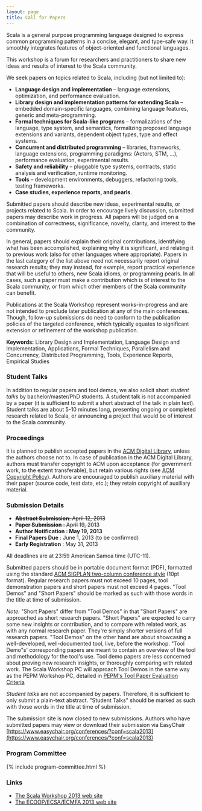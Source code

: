 ```yaml
---
layout: page
title: Call for Papers
---
```


Scala is a general purpose programming language designed to express common
programming patterns in a concise, elegant, and type-safe way. It smoothly
integrates features of object-oriented and functional languages.

This workshop is a forum for researchers and practitioners to share new ideas
and results of interest to the Scala community.

We seek papers on topics related to Scala, including (but not limited to):

- **Language design and implementation** – language extensions, optimization, and
  performance evaluation.
- **Library design and implementation patterns for extending Scala** – embedded
  domain-specific languages, combining language features, generic and meta-programming.
- **Formal techniques for Scala-like programs** – formalizations of the language,
  type system, and semantics, formalizing proposed language extensions and
  variants, dependent object types, type and effect systems.
- **Concurrent and distributed programming** – libraries, frameworks, language
  extensions, programming paradigms: (Actors, STM, ...), performance
  evaluation, experimental results.
- **Safety and reliability** – pluggable type systems, contracts, static analysis
  and verification, runtime monitoring.
- **Tools** – development environments, debuggers, refactoring tools, testing
  frameworks.
- **Case studies, experience reports, and pearls**.

Submitted papers should describe new ideas, experimental results, or projects
related to Scala. In order to encourage lively discussion, submitted papers
may describe work in progress. All papers will be judged on a combination of
correctness, significance, novelty, clarity, and interest to the community.

In general, papers should explain their original contributions,
identifying what has been accomplished, explaining why it is
significant, and relating it to previous work (also for other
languages where appropriate). Papers in the last category of the list
above need not necessarily report original research results; they may
instead, for example, report practical experience that will be useful
to others, new Scala idioms, or programming pearls. In all cases, such
a paper must make a contribution which is of interest to the Scala
community, or from which other members of the Scala community can
benefit.

Publications at the Scala Workshop represent works-in-progress and are
not intended to preclude later publication at any of the main
conferences. Though, follow-up submissions do need to conform to the
publication policies of the targeted conference, which typically
equates to significant extension or refinement of the workshop
publication.

**Keywords:** Library Design and Implementation, Language Design and
Implementation, Applications, Formal Techniques, Parallelism and
Concurrency, Distributed Programming, Tools, Experience Reports,
Empirical Studies


### Student Talks

In addition to regular papers and tool demos, we also solicit short
*student talks* by bachelor/master/PhD students. A student talk is not accompanied by
a paper (it is sufficient to submit a short abstract of the talk in
plain text). Student talks are about 5-10 minutes long, presenting
ongoing or completed research related to Scala, or announcing a
project that would be of interest to the Scala community.


### Proceedings

It is planned to publish accepted papers in the [ACM Digital Library](http://dl.acm.org/),
unless the authors choose not to. In case of publication in the ACM
Digital Library, authors must transfer copyright to ACM upon
acceptance (for government work, to the extent transferable), but
retain various rights (see [ACM Copyright
Policy](http://www.acm.org/publications/policies/copyright_policy)). Authors
are encouraged to publish auxiliary material with their paper (source
code, test data, etc.); they retain copyright of auxiliary material.


### Submission Details

<ul>
  <li><strike><b>Abstract Submission</b>: April 12, 2013</strike></li>
  <li><strike> <b>Paper Submission</b> : April 19, 2013</strike></li>
  <li><b>Author Notification : May 19, 2013</b></li>
  <li><b>Final Papers Due</b>   : June 1, 2013 (to be confirmed)</li>
  <li><b>Early Registration</b> : May 31, 2013</li>
</ul>

All deadlines are at 23:59 American Samoa time (UTC-11).

Submitted papers should be in portable document format (PDF),
formatted using the standard [ACM SIGPLAN two-column conference
style](http://www.sigplan.org/Resources/Author) (10pt format). Regular
research papers must not exceed 10 pages, tool demonstration papers
and short papers must not exceed 4 pages. "Tool Demos" and "Short
Papers" should be marked as such with those words in the title at time
of submission.

_Note:_ "Short Papers" differ from "Tool Demos" in that "Short Papers" are
approached as short research papers. "Short Papers" are expected to carry some
new insights or contribution, and to compare with related work, as with any
normal research paper. They're simply shorter versions of full research
papers. "Tool Demos" on the other hand are about showcasing a well-developed,
well-documented tool, live, before the workshop. "Tool Demo"s' corresponding
papers are meant to contain an overview of the tool and methodology for the
tool's use. Tool demo papers are less concerned about proving new research
insights, or thoroughly comparing with related work. The Scala Workshop PC
will approach Tool Demos in the same way as the PEPM Workshop PC, detailed in
[PEPM's Tool Paper Evaluation Criteria](http://www.program-transformation.org/PEPM13/ToolPaperAdvice)

*Student talks* are not accompanied by papers. Therefore, it is
sufficient to only submit a plain-text abstract. "Student Talks"
should be marked as such with those words in the title at time of
submission.

The submission site is now closed to new submissions. Authors who have
submitted papers may view or download their submission via EasyChair
[https://www.easychair.org/conferences/?conf=scala2013](https://www.easychair.org/conferences/?conf=scala2013)

<!-- Submission is via EasyChair: -->

<!-- <p style="text-align: center; margin-bottom: 32px;"><a href="https://www.easychair.org/conferences/?conf=scala2013" class="magenta-button small" style="width: 260px; margin: 0px auto;">Submit a Paper, Talk, or Demo</a></p> -->


### Program Committee

{% include program-committee.html %}

### Links

* [The Scala Workshop 2013 web site](http://lampwww.epfl.ch/~hmiller/scala2013)
* [The ECOOP/ECSA/ECMFA 2013 web site](http://www.lirmm.fr/ec-montpellier-2013/)
